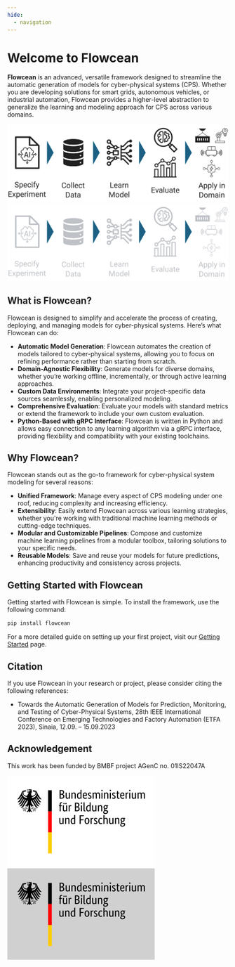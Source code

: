 ```yaml
---
hide:
  - navigation
---
```


# Welcome to Flowcean

**Flowcean** is an advanced, versatile framework designed to streamline the automatic generation of models for cyber-physical systems (CPS).
Whether you are developing solutions for smart grids, autonomous vehicles, or industrial automation, Flowcean provides a higher-level abstraction to generalize the learning and modeling approach for CPS across various domains.

![Flowcean Pipeline](assets/pipeline-light.svg#only-light)
![Flowcean Pipeline](assets/pipeline-dark.svg#only-dark)

## What is Flowcean?

Flowcean is designed to simplify and accelerate the process of creating, deploying, and managing models for cyber-physical systems.
Here’s what Flowcean can do:

- **Automatic Model Generation**: Flowcean automates the creation of models tailored to cyber-physical systems, allowing you to focus on refining performance rather than starting from scratch.
- **Domain-Agnostic Flexibility**: Generate models for diverse domains, whether you’re working offline, incrementally, or through active learning approaches.
- **Custom Data Environments**: Integrate your project-specific data sources seamlessly, enabling personalized modeling.
- **Comprehensive Evaluation**: Evaluate your models with standard metrics or extend the framework to include your own custom evaluation.
- **Python-Based with gRPC Interface**: Flowcean is written in Python and allows easy connection to any learning algorithm via a gRPC interface, providing flexibility and compatibility with your existing toolchains.

## Why Flowcean?

Flowcean stands out as the go-to framework for cyber-physical system modeling for several reasons:

- **Unified Framework**: Manage every aspect of CPS modeling under one roof, reducing complexity and increasing efficiency.
- **Extensibility**: Easily extend Flowcean across various learning strategies, whether you're working with traditional machine learning methods or cutting-edge techniques.
- **Modular and Customizable Pipelines**: Compose and customize machine learning pipelines from a modular toolbox, tailoring solutions to your specific needs.
- **Reusable Models**: Save and reuse your models for future predictions, enhancing productivity and consistency across projects.

## Getting Started with Flowcean

Getting started with Flowcean is simple.
To install the framework, use the following command:

```sh
pip install flowcean
```

For a more detailed guide on setting up your first project, visit our [Getting Started](getting_started/installation.md) page.

## Citation

If you use Flowcean in your research or project, please consider citing the following references:

- Towards the Automatic Generation of Models for Prediction, Monitoring, and Testing of Cyber-Physical Systems, 28th IEEE International Conference on Emerging Technologies and Factory Automation (ETFA 2023), Sinaia, 12.09. – 15.09.2023

## Acknowledgement

This work has been funded by BMBF project AGenC no. 01IS22047A

![BMBF](assets/BMBF-light.svg#only-light)
![BMBF](assets/BMBF-dark.svg#only-dark)
